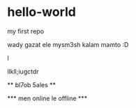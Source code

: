# hello-world
my first repo

wady gazat ele mysm3sh kalam mamto :D

l

llkll;iugctdr

** bl7ob 5ales **

*** men online le offline ***
